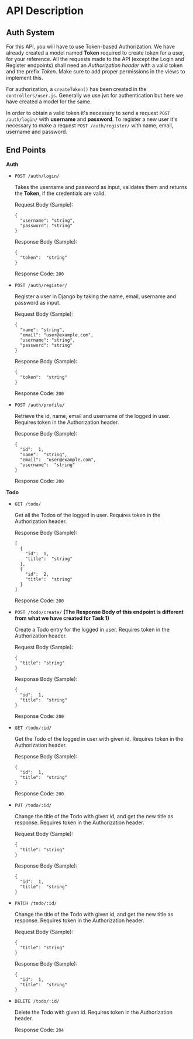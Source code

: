# API Description

## Auth System

For this API, you will have to use Token-based Authorization. We have already created a model named **Token** required to create token for a user, for your reference. All the requests made to the API (except the Login and Register endpoints) shall need an _Authorization header_ with a valid token and the prefix _Token_. Make sure to add proper permissions in the views to implement this.

For authorization, a `createToken()` has been created in the `controllers/user.js`. Generally we use jwt for authentication but here we have created a model for the same.

In order to obtain a valid token it's necessary to send a request `POST /auth/login/` with **username** and **password**. To register a new user it's necessary to make a request `POST /auth/register/` with name, email, username and password.

## End Points

**Auth**

- `POST /auth/login/`

  Takes the username and password as input, validates them and returns the **Token**, if the credentials are valid.

  Request Body (Sample):

  ```
  {
    "username": "string",
    "password": "string"
  }
  ```

  Response Body (Sample):

  ```
  {
    "token":  "string"
  }
  ```

  Response Code: `200`

- `POST /auth/register/`

  Register a user in Django by taking the name, email, username and password as input.

  Request Body (Sample):

  ```
  {
    "name": "string",
    "email": "user@example.com",
    "username": "string",
    "password": "string"
  }
  ```

  Response Body (Sample):

  ```
  {
    "token":  "string"
  }
  ```

  Response Code: `200`

- `POST /auth/profile/`

  Retrieve the id, name, email and username of the logged in user. Requires token in the Authorization header.

  Response Body (Sample):

  ```
  {
    "id":  1,
    "name":  "string",
    "email":  "user@example.com",
    "username":  "string"
  }
  ```

  Response Code: `200`

**Todo**

- `GET /todo/`

  Get all the Todos of the logged in user. Requires token in the Authorization header.

  Response Body (Sample):

  ```
  [
    {
      "id":  1,
      "title":  "string"
    },
    {
      "id":  2,
      "title":  "string"
    }
  ]
  ```

  Response Code: `200`

- `POST /todo/create/` **(The Response Body of this endpoint is different from what we have created for Task 1)**

  Create a Todo entry for the logged in user. Requires token in the Authorization header.

  Request Body (Sample):

  ```
  {
    "title": "string"
  }
  ```

  Response Body (Sample):

  ```
  {
    "id":  1,
    "title":  "string"
  }
  ```

  Response Code: `200`

- `GET /todo/:id/`

  Get the Todo of the logged in user with given id. Requires token in the Authorization header.

  Response Body (Sample):

  ```
  {
    "id":  1,
    "title":  "string"
  }
  ```

  Response Code: `200`

- `PUT /todo/:id/`

  Change the title of the Todo with given id, and get the new title as response. Requires token in the Authorization header.

  Request Body (Sample):

  ```
  {
    "title": "string"
  }
  ```

  Response Body (Sample):

  ```
  {
    "id":  1,
    "title":  "string"
  }
  ```

- `PATCH /todo/:id/`

  Change the title of the Todo with given id, and get the new title as response. Requires token in the Authorization header.

  Request Body (Sample):

  ```
  {
    "title": "string"
  }
  ```

  Response Body (Sample):

  ```
  {
    "id":  1,
    "title":  "string"
  }
  ```

- `DELETE /todo/:id/`

  Delete the Todo with given id. Requires token in the Authorization header.

  Response Code: `204`
